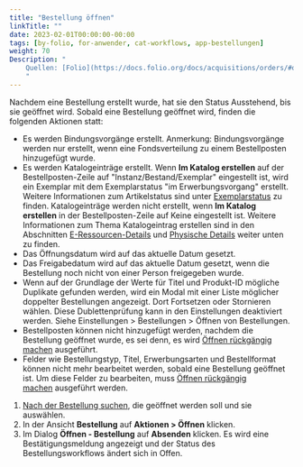 ```yaml
---
title: "Bestellung öffnen"
linkTitle: ""
date: 2023-02-01T00:00:00-00:00
tags: [by-folio, for-anwender, cat-workflows, app-bestellungen]
weight: 70
Description: "
    Quellen: [Folio](https://docs.folio.org/docs/acquisitions/orders/#opening-an-order) & [GBV](https://info.gbv.de/pages/viewpage.action?pageId=851017752)
    "
---
```


Nachdem eine Bestellung erstellt wurde, hat sie den Status Ausstehend, bis sie geöffnet wird. Sobald eine Bestellung geöffnet wird, finden die folgenden Aktionen statt:

-   Es werden Bindungsvorgänge erstellt. Anmerkung: Bindungsvorgänge werden nur erstellt, wenn eine Fondsverteilung zu einem Bestellposten hinzugefügt wurde.
-   Es werden Katalogeinträge erstellt. Wenn **Im Katalog erstellen** auf der Bestellposten-Zeile auf "Instanz/Bestand/Exemplar" eingestellt ist, wird ein Exemplar mit dem Exemplarstatus "im Erwerbungsvorgang" erstellt. Weitere Informationen zum Artikelstatus sind unter [Exemplarstatus](https://info.gbv.de/display/FOLIOGBVEXTERN/Exemplarstatus) zu finden. Katalogeinträge werden nicht erstellt, wenn **Im Katalog erstellen** in der Bestellposten-Zeile auf Keine eingestellt ist. Weitere Informationen zum Thema Katalogeintrag erstellen sind in den Abschnitten [E-Ressourcen-Details](https://info.gbv.de/pages/viewpage.action?pageId=851017779) und [Physische Details](https://info.gbv.de/pages/viewpage.action?pageId=851017779) weiter unten zu finden.
-   Das Öffnungsdatum wird auf das aktuelle Datum gesetzt.
-   Das Freigabedatum wird auf das aktuelle Datum gesetzt, wenn die Bestellung noch nicht von einer Person freigegeben wurde.
-   Wenn auf der Grundlage der Werte für Titel und Produkt-ID mögliche Duplikate gefunden werden, wird ein Modal mit einer Liste möglicher doppelter Bestellungen angezeigt. Dort Fortsetzen oder Stornieren wählen. Diese Dublettenprüfung kann in den Einstellungen deaktiviert werden. Siehe Einstellungen > Bestellungen > Öffnen von Bestellungen.
-   Bestellposten können nicht hinzugefügt werden, nachdem die Bestellung geöffnet wurde, es sei denn, es wird [Öffnen rückgängig machen](https://info.gbv.de/pages/viewpage.action?pageId=851017754) ausgeführt.
-   Felder wie Bestellungstyp, Titel, Erwerbungsarten und Bestellformat können nicht mehr bearbeitet werden, sobald eine Bestellung geöffnet ist. Um diese Felder zu bearbeiten, muss [Öffnen rückgängig machen](https://info.gbv.de/pages/viewpage.action?pageId=851017754) ausgeführt werden.
1.  [Nach der Bestellung suchen](https://info.gbv.de/display/FOLIOGBVEXTERN/Folio%3A+Bestellungen+suchen+und+exportieren), die geöffnet werden soll und sie auswählen.
2.  In der Ansicht **Bestellung** auf **Aktionen > Öffnen** klicken.
3.  Im Dialog **Öffnen - Bestellung** auf **Absenden** klicken. Es wird eine Bestätigungsmeldung angezeigt und der Status des Bestellungsworkflows ändert sich in Offen.

